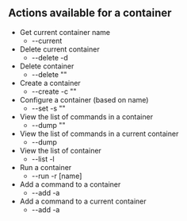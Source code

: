 ## Actions available for a container
* Get current container name
   * --current
* Delete current container
   * --delete -d
* Delete container
   * --delete "<name>"
* Create a container
   * --create -c "<name>"
* Configure a container (based on name)
   * --set -s "<name>"
* View the list of commands in a container
   * --dump "<name>"
* View the list of commands in a current container
   * --dump
* View the list of container
   * --list -l
* Run a container
   * --run -r [name]
* Add a command to a container
   * --add -a <name>
* Add a command to a current container
   * --add -a

